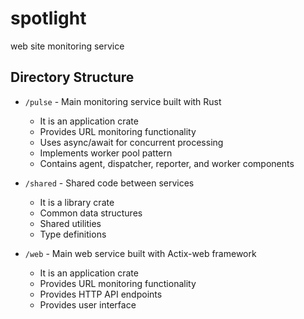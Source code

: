 # spotlight
web site monitoring service

## Directory Structure

- `/pulse` - Main monitoring service built with Rust
  - It is an application crate
  - Provides URL monitoring functionality
  - Uses async/await for concurrent processing
  - Implements worker pool pattern
  - Contains agent, dispatcher, reporter, and worker components

- `/shared` - Shared code between services
  - It is a library crate
  - Common data structures
  - Shared utilities
  - Type definitions

- `/web` - Main web service built with Actix-web framework
  - It is an application crate
  - Provides URL monitoring functionality
  - Provides HTTP API endpoints
  - Provides user interface

